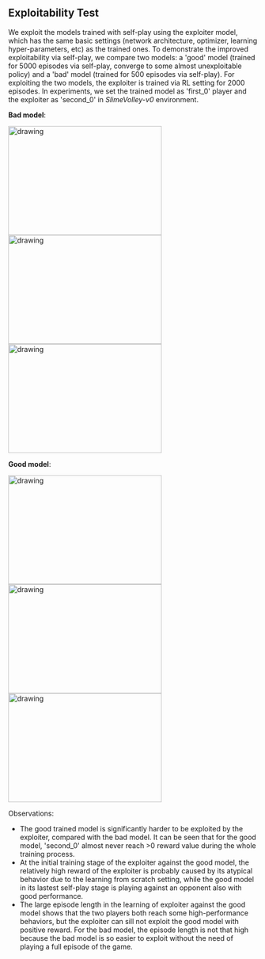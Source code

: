 ## Exploitability Test
We exploit the models trained with self-play using the exploiter model, which has the same basic settings (network architecture, optimizer, learning hyper-parameters, etc) as the trained ones. To demonstrate the improved exploitability via self-play, we compare two models: a 'good' model (trained for 5000 episodes via self-play, converge to some almost unexploitable policy) and a 'bad' model (trained for 500 episodes via self-play). For exploiting the two models, the exploiter is trained via RL setting for 2000 episodes. In experiments, we set the trained model as 'first_0' player and the exploiter as 'second_0' in *SlimeVolley-v0* environment.


**Bad model**:

<p float="left">
<img src="https://github.com/quantumiracle/MARS/blob/master/img/slimevolley_exploit/slimevolley_badmodel_reward.png" alt="drawing" height=220 width=310/>
<img src="https://github.com/quantumiracle/MARS/blob/master/img/slimevolley_exploit/slimevolley_badmodel_length.png" alt="drawing" height=220 width=310/>
<img src="https://github.com/quantumiracle/MARS/blob/master/img/slimevolley_exploit/slimevolley_badmodel_loss.png" alt="drawing" height=220 width=310/>
</p>

**Good model**:

<p float="left">
<img src="https://github.com/quantumiracle/MARS/blob/master/img/slimevolley_exploit/slimevolley_goodmodel_reward.png" alt="drawing" height=220 width=310/>
<img src="https://github.com/quantumiracle/MARS/blob/master/img/slimevolley_exploit/slimevolley_goodmodel_length.png" alt="drawing" height=220 width=310/>
<img src="https://github.com/quantumiracle/MARS/blob/master/img/slimevolley_exploit/slimevolley_goodmodel_loss.png" alt="drawing" height=220 width=310/>
</p>

Observations:
* The good trained model is significantly harder to be exploited by the exploiter, compared with the bad model. It can be seen that for the good model, 'second_0' almost never reach >0 reward value during the whole training process.
* At the initial training stage of the exploiter against the good model, the relatively high reward of the exploiter is probably caused by its atypical behavior due to the learning from scratch setting, while the good model in its lastest self-play stage is playing against an opponent also with good performance.
* The large episode length in the learning of exploiter against the good model shows that the two players both reach some high-performance behaviors, but the exploiter can sill not exploit the good model with positive reward. For the bad model, the episode length is not that high because the bad model is so easier to exploit without the need of playing a full episode of the game. 
